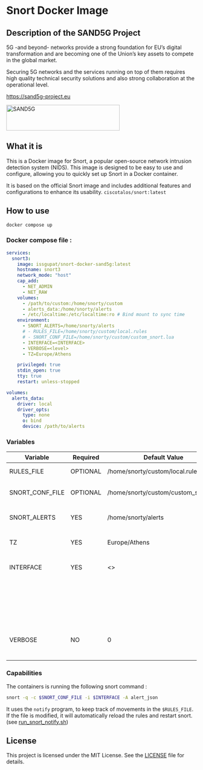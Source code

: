 # Snort Docker Image

## Description of the SAND5G Project

5G -and beyond- networks provide a strong foundation for EU’s digital transformation and are becoming one of the Union’s key assets to compete in the global market.

Securing 5G networks and the services running on top of them requires high quality technical security solutions and also strong collaboration at the operational level.

https://sand5g-project.eu

<img src="https://sand5g-project.eu/wp-content/uploads/2024/06/SAND5G-logo-600x137.png" alt="SAND5G" width="300" height="68">

## What it is

This is a Docker image for Snort, a popular open-source network intrusion detection system (NIDS). This image is designed to be easy to use and configure, allowing you to quickly set up Snort in a Docker container.

It is based on the official Snort image and includes additional features and configurations to enhance its usability. `ciscotalos/snort:latest`

## How to use

```bash
docker compose up
```

### Docker compose file :

```yaml
services:
  snort3:
    image: issgupat/snort-docker-sand5g:latest
    hostname: snort3
    network_mode: "host"
    cap_add:
      - NET_ADMIN
      - NET_RAW
    volumes:
      - /path/to/custom:/home/snorty/custom
      - alerts_data:/home/snorty/alerts
      - /etc/localtime:/etc/localtime:ro # Bind mount to sync time
    environment:
      - SNORT_ALERTS=/home/snorty/alerts
      # - RULES_FILE=/home/snorty/custom/local.rules
      # - SNORT_CONF_FILE=/home/snorty/custom/custom_snort.lua
      - INTERFACE=<INTERFACE>
      - VERBOSE=<level>
      - TZ=Europe/Athens

    privileged: true
    stdin_open: true
    tty: true
    restart: unless-stopped

volumes:
  alerts_data:
    driver: local
    driver_opts:
      type: none
      o: bind
      device: /path/to/alerts
```

### Variables

| Variable        | Required | Default Value                        | Description                                            |
| --------------- | -------- | ------------------------------------ | ------------------------------------------------------ |
| RULES_FILE      | OPTIONAL | /home/snorty/custom/local.rules      | Which rule file to use                                 |
| SNORT_CONF_FILE | OPTIONAL | /home/snorty/custom/custom_snort.lua | Which configuration file to use                        |
| SNORT_ALERTS    | YES      | /home/snorty/alerts                  | Which folder to use for alert output                   |
| TZ              | YES      | Europe/Athens                        | Used to have accurate timestamps                       |
| INTERFACE       | YES      | <>                                   | The interface to monitor.                              |
|                 |          |                                      | Default is the first interface available in the system |
| VERBOSE         | NO       | 0                                    | The verbosity level of the snort output. ( 0 or 1 )    |

### Capabilities

The containers is running the following snort command :

```bash
snort -q -c $SNORT_CONF_FILE -i $INTERFACE -A alert_json
```

It uses the `notify` program, to keep track of movements in the `$RULES_FILE`. If the file is modified, it will automatically reload the rules and restart snort. (see [run_snort_notify.sh](src/volumes/scripts/run_snort_notify.sh))

## License

This project is licensed under the MIT License. See the [LICENSE](LICENSE) file for details.
